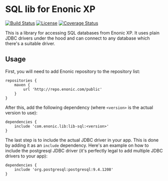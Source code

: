 SQL lib for Enonic XP
=====================

[![Build Status](https://travis-ci.org/enonic/lib-sql.svg?branch=master)](https://travis-ci.org/enonic/lib-sql)
[![License](https://img.shields.io/github/license/enonic/lib-sql.svg)](http://www.apache.org/licenses/LICENSE-2.0.html)
[![Coverage Status](https://coveralls.io/repos/github/enonic/lib-sql/badge.svg?branch=master)](https://coveralls.io/github/enonic/lib-sql?branch=master)

This is a library for accessing SQL databases from Enonic XP. It uses plain JDBC drivers under the hood and can connect to
any database which there's a suitable driver.


Usage
-----

First, you will need to add Enonic repository to the repository list:

    repositories {
        maven {
            url 'http://repo.enonic.com/public'
        }
    }

After this, add the following dependency (where ``<version>`` is the actual version to use):

    dependencies {
        include 'com.enonic.lib:lib-sql:<version>'
    }

The last step is to include the actual JDBC driver in your app. This is done by adding it as an ``include`` dependency. Here's
an example on how to include the postgresql JDBC driver (it's perfectly legal to add multiple JDBC drivers to your app):

    dependencies {
        include 'org.postgresql:postgresql:9.4.1208'
    }

